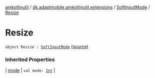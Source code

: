 [amkotlinutil](../../index.md) / [dk.adaptmobile.amkotlinutil.extensions](../index.md) / [SoftInputMode](index.md) / [Resize](./-resize.md)

# Resize

`object Resize : `[`SoftInputMode`](index.md) [(source)](https://github.com/adaptmobile-organization/amkotlinutil/tree/master/amkotlinutil/amkotlinutil/src/main/java/dk/adaptmobile/amkotlinutil/extensions/ConductorExtensions.kt#L21)

### Inherited Properties

| [mode](mode.md) | `val mode: `[`Int`](https://kotlinlang.org/api/latest/jvm/stdlib/kotlin/-int/index.html) |

